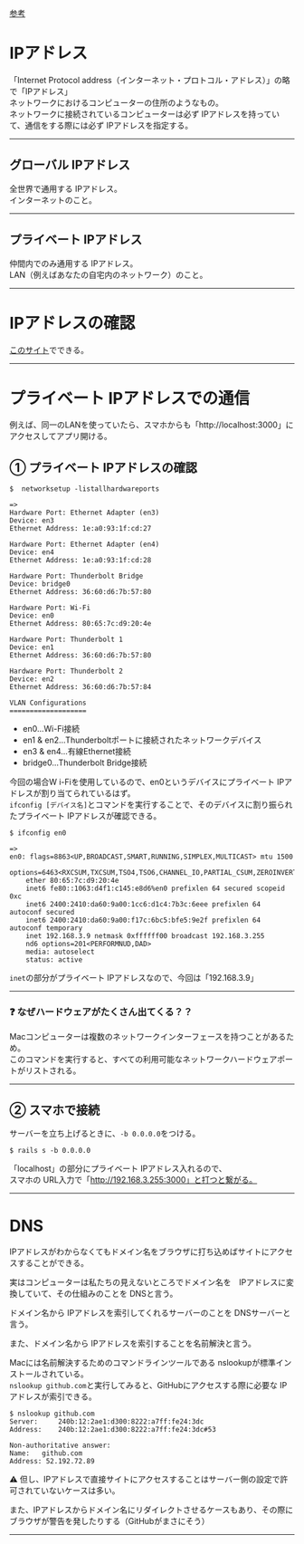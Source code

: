 [参考](https://wa3.i-3-i.info/word172.html)  
  
# IPアドレス  
「Internet Protocol address（インターネット・プロトコル・アドレス）」の略で「IPアドレス」  
ネットワークにおけるコンピューターの住所のようなもの。    
ネットワークに接続されているコンピューターは必ず IPアドレスを持っていて、通信をする際には必ず IPアドレスを指定する。
***

## グローバル IPアドレス
全世界で通用する IPアドレス。      
インターネットのこと。
***

## プライベート IPアドレス
仲間内でのみ通用する IPアドレス。    
LAN（例えばあなたの自宅内のネットワーク）のこと。  
***

# IPアドレスの確認
[このサイト](https://www.cman.jp/network/support/go_access.cgi)でできる。
***

# プライベート IPアドレスでの通信
例えば、同一のLANを使っていたら、スマホからも「http://localhost:3000」にアクセスしてアプリ開ける。

## ① プライベート IPアドレスの確認
~~~
$  networksetup -listallhardwareports

=>
Hardware Port: Ethernet Adapter (en3)
Device: en3
Ethernet Address: 1e:a0:93:1f:cd:27

Hardware Port: Ethernet Adapter (en4)
Device: en4
Ethernet Address: 1e:a0:93:1f:cd:28

Hardware Port: Thunderbolt Bridge
Device: bridge0
Ethernet Address: 36:60:d6:7b:57:80

Hardware Port: Wi-Fi
Device: en0
Ethernet Address: 80:65:7c:d9:20:4e

Hardware Port: Thunderbolt 1
Device: en1
Ethernet Address: 36:60:d6:7b:57:80

Hardware Port: Thunderbolt 2
Device: en2
Ethernet Address: 36:60:d6:7b:57:84

VLAN Configurations
===================
~~~
- en0...Wi-Fi接続    
- en1 & en2...Thunderboltポートに接続されたネットワークデバイス    
- en3 & en4...有線Ethernet接続    
- bridge0...Thunderbolt Bridge接続  
    
今回の場合W i-Fiを使用しているので、en0というデバイスにプライベート IPアドレスが割り当てられているはず。    
`ifconfig [デバイス名]`とコマンドを実行することで、そのデバイスに割り振られたプライベート IPアドレスが確認できる。    
~~~
$ ifconfig en0

=>
en0: flags=8863<UP,BROADCAST,SMART,RUNNING,SIMPLEX,MULTICAST> mtu 1500
	options=6463<RXCSUM,TXCSUM,TSO4,TSO6,CHANNEL_IO,PARTIAL_CSUM,ZEROINVERT_CSUM>
	ether 80:65:7c:d9:20:4e 
	inet6 fe80::1063:d4f1:c145:e8d6%en0 prefixlen 64 secured scopeid 0xc 
	inet6 2400:2410:da60:9a00:1cc6:d1c4:7b3c:6eee prefixlen 64 autoconf secured 
	inet6 2400:2410:da60:9a00:f17c:6bc5:bfe5:9e2f prefixlen 64 autoconf temporary 
	inet 192.168.3.9 netmask 0xffffff00 broadcast 192.168.3.255
	nd6 options=201<PERFORMNUD,DAD>
	media: autoselect
	status: active
~~~
`inet`の部分がプライベート IPアドレスなので、今回は「192.168.3.9」
***

### ❓ なぜハードウェアがたくさん出てくる？？
Macコンピューターは複数のネットワークインターフェースを持つことがあるため。    
このコマンドを実行すると、すべての利用可能なネットワークハードウェアポートがリストされる。
***

## ② スマホで接続
サーバーを立ち上げるときに、`-b 0.0.0.0`をつける。
~~~
$ rails s -b 0.0.0.0
~~~
「localhost」の部分にプライベート IPアドレス入れるので、    
スマホの URL入力で「http://192.168.3.255:3000」と打つと繋がる。
***

# DNS
IPアドレスがわからなくてもドメイン名をブラウザに打ち込めばサイトにアクセスすることができる。	

実はコンピューターは私たちの見えないところでドメイン名を　IPアドレスに変換していて、その仕組みのことを DNSと言う。	

ドメイン名から IPアドレスを索引してくれるサーバーのことを DNSサーバーと言う。

また、ドメイン名から IPアドレスを索引することを名前解決と言う。		 	
		  
Macには名前解決するためのコマンドラインツールである nslookupが標準インストールされている。  
`nslookup github.com`と実行してみると、GitHubにアクセスする際に必要な IPアドレスが索引できる。  
~~~
$ nslookup github.com
Server:		240b:12:2ae1:d300:8222:a7ff:fe24:3dc
Address:	240b:12:2ae1:d300:8222:a7ff:fe24:3dc#53

Non-authoritative answer:
Name:	github.com
Address: 52.192.72.89
~~~
⚠️ 但し、IPアドレスで直接サイトにアクセスすることはサーバー側の設定で許可されていないケースは多い。	

また、IPアドレスからドメイン名にリダイレクトさせるケースもあり、その際にブラウザが警告を発したりする（GitHubがまさにそう）			
***
